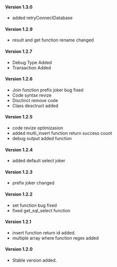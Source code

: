
#### Version 1.3.0

  * added retryConnectDatabase

#### Version 1.2.9

  * result and get function rename changed

#### Version 1.2.7

  * Debug Type Added
  * Transaction Added

#### Version 1.2.6

  * Join function prefix joker bug fixed
  * Code syntax revize
  * Disctinct remove code
  * Class desctruct added

#### Version 1.2.5

  * code revize optimizasion
  * added multi_insert function return success count
  * debug output added function

#### Version 1.2.4

  * added default select joker

#### Version 1.2.3

  * prefix joker changed
  
#### Version 1.2.2

  * set function bug fixed
  * fixed get_sql_select function

#### Version 1.2.1

  * insert function return id added.
  * multiple array where function regex added

#### Version 1.2.0

  * Stable version added.
